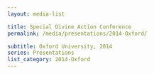 ```yaml
---
layout: media-list

title: Special Divine Action Conference
permalink: /media/presentations/2014-Oxford/

subtitle: Oxford University, 2014
series: Presentations
list_category: 2014-Oxford
---
```

